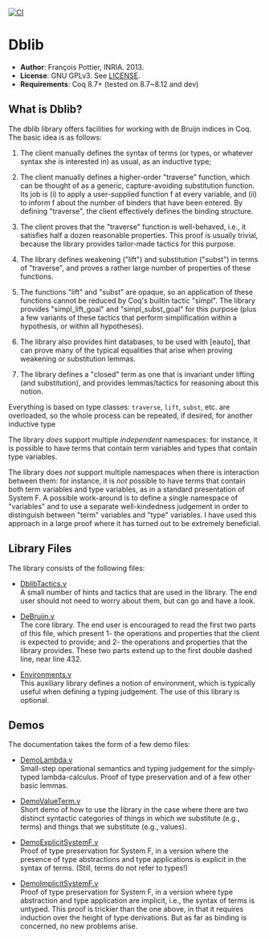 [![CI](https://github.com/coq-community/dblib/workflows/CI/badge.svg)](https://github.com/coq-community/dblib/actions?query=workflow%3ACI)

# Dblib

- **Author**: François Pottier, INRIA. 2013.
- **License**: GNU GPLv3. See [LICENSE](LICENSE).
- **Requirements**: Coq 8.7+ (tested on 8.7~8.12 and dev)

## What is Dblib?

The dblib library offers facilities for working with de Bruijn indices in
Coq. The basic idea is as follows:

1. The client manually defines the syntax of terms (or types, or whatever
   syntax she is interested in) as usual, as an inductive type;

2. The client manually defines a higher-order "traverse" function, which can
   be thought of as a generic, capture-avoiding substitution function. Its
   job is (i) to apply a user-supplied function f at every variable, and
   (ii) to inform f about the number of binders that have been entered. By
   defining "traverse", the client effectively defines the binding structure.

3. The client proves that the "traverse" function is well-behaved, i.e., it
   satisfies half a dozen reasonable properties. This proof is usually
   trivial, because the library provides tailor-made tactics for this
   purpose.

4. The library defines weakening ("lift") and substitution ("subst") in
   terms of "traverse", and proves a rather large number of properties of
   these functions.

5. The functions "lift" and "subst" are opaque, so an application of these
   functions cannot be reduced by Coq's builtin tactic "simpl". The library
   provides "simpl_lift_goal" and "simpl_subst_goal" for this purpose (plus
   a few variants of these tactics that perform simplification within a
   hypothesis, or within all hypotheses).

6. The library also provides hint databases, to be used with [eauto], that
   can prove many of the typical equalities that arise when proving
   weakening or substitution lemmas.

7. The library defines a "closed" term as one that is invariant under
   lifting (and substitution), and provides lemmas/tactics for reasoning
   about this notion.

Everything is based on type classes: `traverse`, `lift`, `subst`, etc. are
overloaded, so the whole process can be repeated, if desired, for another
inductive type

The library *does* support multiple *independent* namespaces: for instance, it
is possible to have terms that contain term variables and types that contain
type variables.

The library does *not* support multiple namespaces when there is interaction
between them: for instance, it is *not* possible to have terms that contain
both term variables and type variables, as in a standard presentation of
System F. A possible work-around is to define a single namespace of
"variables" and to use a separate well-kindedness judgement in order to
distinguish between "term" variables and "type" variables. I have used this
approach in a large proof where it has turned out to be extremely beneficial.

## Library Files

The library consists of the following files:

- [DblibTactics.v](src/DblibTactics.v)  
  A small number of hints and tactics that are used in the library.
  The end user should not need to worry about them, but can go and
  have a look.

- [DeBruijn.v](src/DeBruijn.v)  
  The core library. The end user is encouraged to read the first
  two parts of this file, which present 1- the operations and
  properties that the client is expected to provide; and 2- the
  operations and properties that the library provides. These two
  parts extend up to the first double dashed line, near line 432.

- [Environments.v](src/Environments.v)  
  This auxiliary library defines a notion of environment, which
  is typically useful when defining a typing judgement. The use
  of this library is optional.

## Demos

The documentation takes the form of a few demo files:

- [DemoLambda.v](src/DemoLambda.v)  
  Small-step operational semantics and typing judgement for the
  simply-typed lambda-calculus. Proof of type preservation and
  of a few other basic lemmas.

- [DemoValueTerm.v](src/DemoValueTerm.v)  
  Short demo of how to use the library in the case where there
  are two distinct syntactic categories of things in which we
  substitute (e.g., terms) and things that we substitute (e.g.,
  values).

- [DemoExplicitSystemF.v](src/DemoExplicitSystemF.v)  
  Proof of type preservation for System F, in a version where
  the presence of type abstractions and type applications is
  explicit in the syntax of terms. (Still, terms do not refer
  to types!)

- [DemoImplicitSystemF.v](src/DemoImplicitSystemF.v)  
  Proof of type preservation for System F, in a version where
  type abstraction and type application are implicit, i.e.,
  the syntax of terms is untyped. This proof is trickier than
  the one above, in that it requires induction over the height
  of type derivations. But as far as binding is concerned, no
  new problems arise.
